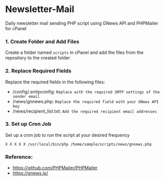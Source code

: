 # Newsletter-Mail
Daily newsletter mail sending PHP script using GNews API and PHPMailer for cPanel

### 1. Create Folder and Add Files

Create a folder named `scripts` in cPanel and add the files from the repository to the created folder

### 2. Replace Required Fields

Replace the required fields in the following files:

- /config/.smtpconfig: `Replace with the required SMTP settings of the sender email`
- /news/gnnews.php: `Replace the required field with your GNews API key`
- /news/recipient_list.txt: `Add the required recipient email addresses`

### 3. Set up Cron Job

Set up a cron job to run the script at your desired frequency

```
X X X X X /usr/local/bin/php /home/sample/scripts/news/gnnews.php
```

### Reference:

- https://github.com/PHPMailer/PHPMailer
- https://gnews.io/
